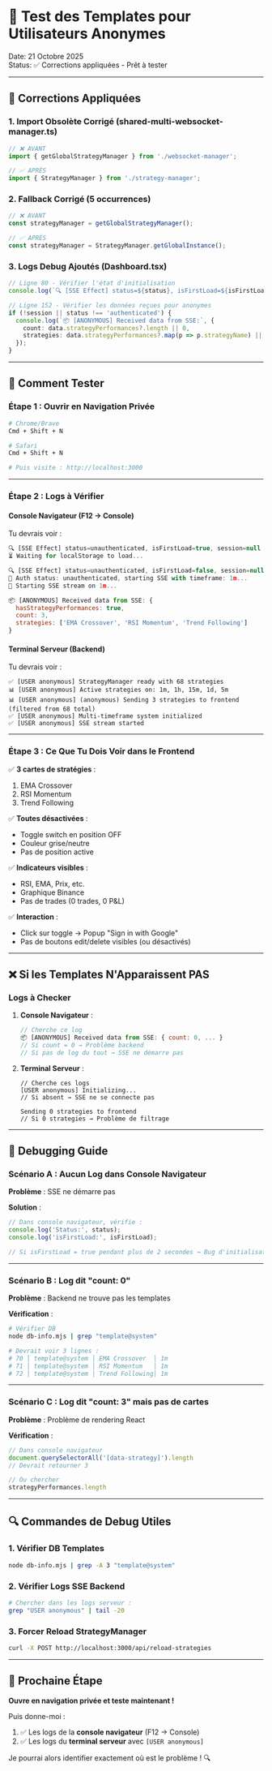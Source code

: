# 🧪 Test des Templates pour Utilisateurs Anonymes

Date: 21 Octobre 2025  
Status: ✅ Corrections appliquées - Prêt à tester

---

## 🔧 Corrections Appliquées

### **1. Import Obsolète Corrigé** (shared-multi-websocket-manager.ts)
```typescript
// ❌ AVANT
import { getGlobalStrategyManager } from './websocket-manager';

// ✅ APRÈS  
import { StrategyManager } from './strategy-manager';
```

### **2. Fallback Corrigé** (5 occurrences)
```typescript
// ❌ AVANT
const strategyManager = getGlobalStrategyManager();

// ✅ APRÈS
const strategyManager = StrategyManager.getGlobalInstance();
```

### **3. Logs Debug Ajoutés** (Dashboard.tsx)
```typescript
// Ligne 80 - Vérifier l'état d'initialisation
console.log(`🔍 [SSE Effect] status=${status}, isFirstLoad=${isFirstLoad}, session=${session ? 'exists' : 'null'}`);

// Ligne 152 - Vérifier les données reçues pour anonymes
if (!session || status !== 'authenticated') {
  console.log(`📦 [ANONYMOUS] Received data from SSE:`, {
    count: data.strategyPerformances?.length || 0,
    strategies: data.strategyPerformances?.map(p => p.strategyName) || []
  });
}
```

---

## 🧪 Comment Tester

### **Étape 1 : Ouvrir en Navigation Privée**
```bash
# Chrome/Brave
Cmd + Shift + N

# Safari
Cmd + Shift + N

# Puis visite : http://localhost:3000
```

---

### **Étape 2 : Logs à Vérifier**

#### **Console Navigateur (F12 → Console)**

Tu devrais voir :

```javascript
🔍 [SSE Effect] status=unauthenticated, isFirstLoad=true, session=null
⏳ Waiting for localStorage to load...

🔍 [SSE Effect] status=unauthenticated, isFirstLoad=false, session=null
🔄 Auth status: unauthenticated, starting SSE with timeframe: 1m...
🚀 Starting SSE stream on 1m...

📦 [ANONYMOUS] Received data from SSE: {
  hasStrategyPerformances: true,
  count: 3,
  strategies: ['EMA Crossover', 'RSI Momentum', 'Trend Following']
}
```

#### **Terminal Serveur (Backend)**

Tu devrais voir :

```
✅ [USER anonymous] StrategyManager ready with 68 strategies
📊 [USER anonymous] Active strategies on: 1m, 1h, 15m, 1d, 5m
📊 [USER anonymous] (anonymous) Sending 3 strategies to frontend (filtered from 68 total)
✅ [USER anonymous] Multi-timeframe system initialized
✅ [USER anonymous] SSE stream started
```

---

### **Étape 3 : Ce Que Tu Dois Voir dans le Frontend**

✅ **3 cartes de stratégies** :
1. EMA Crossover
2. RSI Momentum  
3. Trend Following

✅ **Toutes désactivées** :
- Toggle switch en position OFF
- Couleur grise/neutre
- Pas de position active

✅ **Indicateurs visibles** :
- RSI, EMA, Prix, etc.
- Graphique Binance
- Pas de trades (0 trades, 0 P&L)

✅ **Interaction** :
- Click sur toggle → Popup "Sign in with Google"
- Pas de boutons edit/delete visibles (ou désactivés)

---

## ❌ Si les Templates N'Apparaissent PAS

### **Logs à Checker**

1. **Console Navigateur** :
   ```javascript
   // Cherche ce log
   📦 [ANONYMOUS] Received data from SSE: { count: 0, ... }
   // Si count = 0 → Problème backend
   // Si pas de log du tout → SSE ne démarre pas
   ```

2. **Terminal Serveur** :
   ```
   // Cherche ces logs
   [USER anonymous] Initializing...
   // Si absent → SSE ne se connecte pas
   
   Sending 0 strategies to frontend
   // Si 0 strategies → Problème de filtrage
   ```

---

## 🐛 Debugging Guide

### **Scénario A : Aucun Log dans Console Navigateur**

**Problème** : SSE ne démarre pas

**Solution** :
```javascript
// Dans console navigateur, vérifie :
console.log('Status:', status);
console.log('isFirstLoad:', isFirstLoad);

// Si isFirstLoad = true pendant plus de 2 secondes → Bug d'initialisation
```

---

### **Scénario B : Log dit "count: 0"**

**Problème** : Backend ne trouve pas les templates

**Vérification** :
```bash
# Vérifier DB
node db-info.mjs | grep "template@system"

# Devrait voir 3 lignes :
# 70 │ template@system │ EMA Crossover  │ 1m
# 71 │ template@system │ RSI Momentum   │ 1m
# 72 │ template@system │ Trend Following│ 1m
```

---

### **Scénario C : Log dit "count: 3" mais pas de cartes**

**Problème** : Problème de rendering React

**Vérification** :
```javascript
// Dans console navigateur
document.querySelectorAll('[data-strategy]').length
// Devrait retourner 3

// Ou chercher
strategyPerformances.length
```

---

## 🔍 Commandes de Debug Utiles

### **1. Vérifier DB Templates**
```bash
node db-info.mjs | grep -A 3 "template@system"
```

### **2. Vérifier Logs SSE Backend**
```bash
# Chercher dans les logs serveur :
grep "USER anonymous" | tail -20
```

### **3. Forcer Reload StrategyManager**
```bash
curl -X POST http://localhost:3000/api/reload-strategies
```

---

## 📝 Prochaine Étape

**Ouvre en navigation privée et teste maintenant !**

Puis donne-moi :
1. ✅ Les logs de la **console navigateur** (F12 → Console)
2. ✅ Les logs du **terminal serveur** avec `[USER anonymous]`

Je pourrai alors identifier exactement où est le problème ! 🔍

